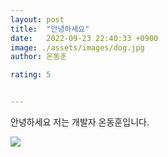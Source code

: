 ```yaml
---
layout: post
title:  "안녕하세요"
date:   2022-09-23 22:40:33 +0900
image: ./assets/images/dog.jpg
author: 온동훈

rating: 5


---
```








안녕하세요 저는 개발자 온동훈입니다.





![](./assets/images/dog.jpg)

